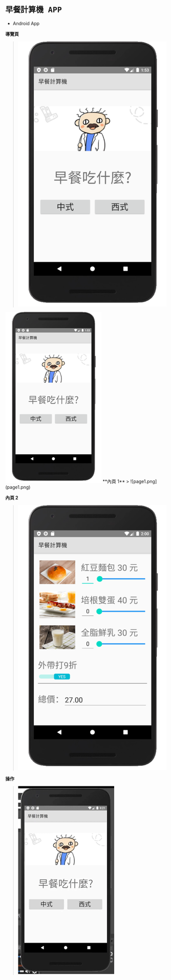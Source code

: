 # ` 早餐計算機 APP ` 

* Android App 

**導覽頁**
> ![guide.png](guide.png)
<img src="guide.png" alt="guide.png" width="300"/>
**內頁 1**
> ![page1.png](page1.png)

**內頁 2**
> ![page2.png](page2.png)

**操作**
> ![operator.gif](operator.gif)

<div style="page-break-after: always"></div>
